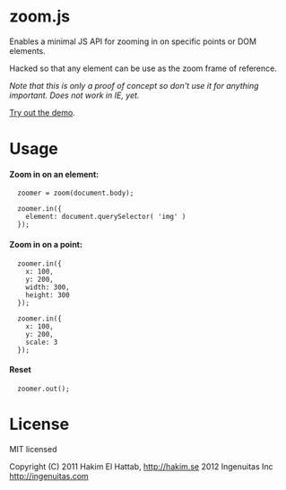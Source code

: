 # zoom.js

Enables a minimal JS API for zooming in on specific points or DOM elements.

Hacked so that any element can be use as the zoom frame of reference.

*Note that this is only a proof of concept so don't use it for anything important. Does not work in IE, yet.*

[Try out the demo](http://lab.hakim.se/zoom-js/).

# Usage

#### Zoom in on an element:

```
  zoomer = zoom(document.body);

  zoomer.in({ 
    element: document.querySelector( 'img' ) 
  });
```

#### Zoom in on a point:

```
  zoomer.in({
    x: 100,
    y: 200,
    width: 300,
    height: 300
  });
```

```
  zoomer.in({
    x: 100,
    y: 200,
    scale: 3
  });
```

#### Reset
```
  zoomer.out();
```

# License

MIT licensed

Copyright (C) 2011 Hakim El Hattab, http://hakim.se
2012 Ingenuitas Inc http://ingenuitas.com
